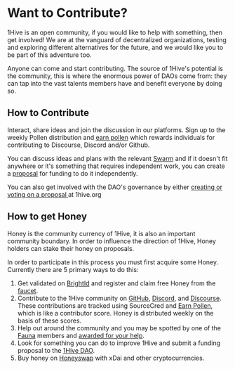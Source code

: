 # Want to Contribute?

1Hive is an open community, if you would like to help with something, then get involved! We are at the vanguard of decentralized organizations, testing and exploring different alternatives for the future, and we would like you to be part of this adventure too.

Anyone can come and start contributing. The source of 1Hive's potential is the community, this is where the enormous power of DAOs come from: they can tap into the vast talents members have and benefit everyone by doing so.

## How to Contribute

Interact, share ideas and join the discussion in our platforms. Sign up to the weekly Pollen distribution and [earn pollen](earn-pollen.md) which rewards individuals for contributing to Discourse, Discord and/or Github.

You can discuss ideas and plans with the relevant [Swarm](../../community/swarms/) and if it doesn't fit anywhere or it's something that requires independent work, you can create a [proposal](../../projects/honey/participation.md#proposals) for funding to do it independently.

You can also get involved with the DAO's governance by either [creating or voting on a proposal ](../../projects/honey/)at 1hive.org

## How to get Honey

Honey is the community currency of 1Hive, it is also an important community boundary. In order to influence the direction of 1Hive, Honey holders can stake their honey on proposals.

In order to participate in this process you must first acquire some Honey. Currently there are 5 primary ways to do this:

1. Get validated on [BrightId](../../guides/brightid.md) and register and claim free Honey from the [faucet](https://faucet.1hive.org/#/). 
2. Contribute to the 1Hive community on [GitHub](https://github.com/1Hive), [Discord](https://discord.com/invite/P4rRDUKTAU), and [Discourse](https://forum.1hive.org/). These contributions are tracked using SourceCred and [Earn Pollen](earn-pollen.md), which is like a contributor score. Honey is distributed weekly on the basis of these scores. 
3. Help out around the community and you may be spotted by one of the [Fauna](../../community/swarms/fauna.md) members and [awarded for your help](fauna-awards.md). 
4. Look for something you can do to improve 1Hive and submit a funding proposal to the [1Hive DAO](../../projects/honey/participation.md). 
5. Buy honey on [Honeyswap](https://honeyswap.org/#/swap) with xDai and other cryptocurrencies.

